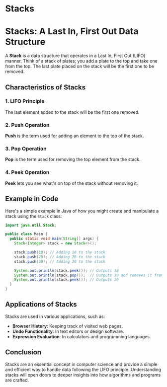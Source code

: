 # Stacks

# Stacks: A Last In, First Out Data Structure

A **Stack** is a data structure that operates in a Last In, First Out (LIFO) manner. Think of a stack of plates; you add a plate to the top and take one from the top. The last plate placed on the stack will be the first one to be removed.

## Characteristics of Stacks

### 1. LIFO Principle

The last element added to the stack will be the first one removed.

### 2. Push Operation

**Push** is the term used for adding an element to the top of the stack.

### 3. Pop Operation

**Pop** is the term used for removing the top element from the stack.

### 4. Peek Operation

**Peek** lets you see what's on top of the stack without removing it.

## Example in Code

Here's a simple example in Java of how you might create and manipulate a stack using the `Stack` class:

```java
import java.util.Stack;

public class Main {
  public static void main(String[] args) {
    Stack<Integer> stack = new Stack<>();

    stack.push(10); // Adding 10 to the stack
    stack.push(20); // Adding 20 to the stack
    stack.push(30); // Adding 30 to the stack

    System.out.println(stack.peek()); // Outputs 30
    System.out.println(stack.pop());  // Outputs 30 and removes it from the stack
    System.out.println(stack.peek()); // Outputs 20
  }
}
```

## **Applications of Stacks**

Stacks are used in various applications, such as:

- **Browser History**: Keeping track of visited web pages.
- **Undo Functionality**: In text editors or design software.
- **Expression Evaluation**: In calculators and programming languages.

## **Conclusion**

Stacks are an essential concept in computer science and provide a simple and efficient way to handle data following the LIFO principle. Understanding stacks will open doors to deeper insights into how algorithms and programs are crafted.